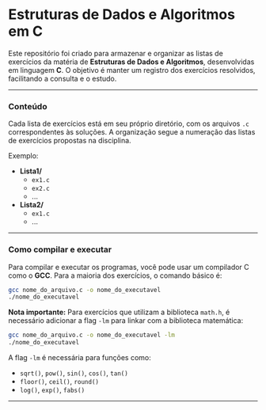 # Estruturas de Dados e Algoritmos em C
Este repositório foi criado para armazenar e organizar as listas de exercícios da matéria de **Estruturas de Dados e Algoritmos**, desenvolvidas em linguagem **C**.
O objetivo é manter um registro dos exercícios resolvidos, facilitando a consulta e o estudo.

---

### Conteúdo
Cada lista de exercícios está em seu próprio diretório, com os arquivos `.c` correspondentes às soluções. A organização segue a numeração das listas de exercícios propostas na disciplina.

Exemplo:
* **Lista1/**
    * `ex1.c`
    * `ex2.c`
    * ...
* **Lista2/**
    * `ex1.c`
    * ...

---

### Como compilar e executar
Para compilar e executar os programas, você pode usar um compilador C como o **GCC**. Para a maioria dos exercícios, o comando básico é:

```bash
gcc nome_do_arquivo.c -o nome_do_executavel
./nome_do_executavel
```

**Nota importante:** Para exercícios que utilizam a biblioteca `math.h`, é necessário adicionar a flag `-lm` para linkar com a biblioteca matemática:

```bash
gcc nome_do_arquivo.c -o nome_do_executavel -lm
./nome_do_executavel
```

A flag `-lm` é necessária para funções como:
- `sqrt()`, `pow()`, `sin()`, `cos()`, `tan()`
- `floor()`, `ceil()`, `round()`  
- `log()`, `exp()`, `fabs()`

---
